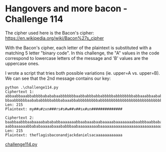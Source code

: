 # Hangovers and more bacon - Challenge 114

The cipher used here is the Bacon's cipher:
https://en.wikipedia.org/wiki/Bacon%27s_cipher

With the Bacon's cipher, each letter of the plaintext is substituted with a matching 5 letter "binary code". In this challenge, the "A" values in the code correspond to lowercase letters of the message and 'B' values are the uppercase ones.

I wrote a script that tries both possible variations (ie. upper=A vs. upper=B). We can see that the 2nd message contains our key:

```
python .\challenge114.py
Ciphertext 1: abbaabbaaabbabbbbabababaabbbbbbbaabbabbbabbabbbbbabbbbbbbbabbaaabbaababbbbbbaababbbaababbabbbbbbbbabbababb
bbaabbbbbbaabababbbbbabbbabaaabbabbbbbbbbbabbbbbbbbbbbbbbbbbbbbbbbbbbbbbbbbbbbbbbbbbbbbbbbbbbbbbbbbbbbbbbbbbb
Len: 215
Plaintext: my##u#zxn###rs#s#w##v##sx#un##############

Ciphertext 2: baabbaabbbaabaaaababababbaaaaaaabbaabaaabaabaaaaabaaaaaaaabaabbbaabbabaaaaaabbabaaabbabaabaaaaaaaabaababaa
aabbaaaaaabbababaaaaabaaababbbaabaaaaaaaaabaaaaaaaaaaaaaaaaaaaaaaaaaaaaaaaaaaaaaaaaaaaaaaaaaaaaaaaaaaaaaaaaaa
Len: 215
Plaintext: theflagisbaconandjackdanielsacaaaaaaaaaaaa
```

[challenge114.py](challenge114.py)